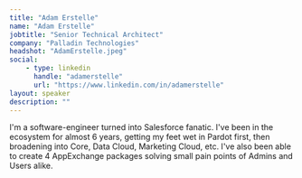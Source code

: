 ```yaml
---
title: "Adam Erstelle"
name: "Adam Erstelle"
jobtitle: "Senior Technical Architect"
company: "Palladin Technologies"
headshot: "AdamErstelle.jpeg"
social:
    - type: linkedin
      handle: "adamerstelle"
      url: "https://www.linkedin.com/in/adamerstelle"
layout: speaker
description: ""
---
```


I'm a software-engineer turned into Salesforce fanatic. I've been in the ecosystem for almost 6 years, getting my feet wet in Pardot first, then broadening into Core, Data Cloud, Marketing Cloud, etc. I've also been able to create 4 AppExchange packages solving small pain points of Admins and Users alike.